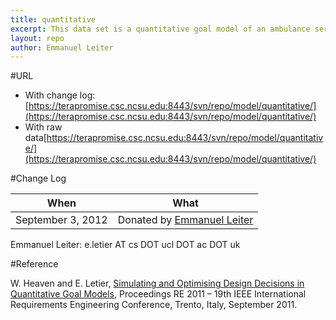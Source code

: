 ```yaml
---
title: quantitative
excerpt: This data set is a quantitative goal model of an ambulance service system.
layout: repo
author: Emmanuel Leiter
---
```



#URL

  * With change log:[https://terapromise.csc.ncsu.edu:8443/svn/repo/model/quantitative/](https://terapromise.csc.ncsu.edu:8443/svn/repo/model/quantitative/)
  * With raw data[https://terapromise.csc.ncsu.edu:8443/svn/repo/model/quantitative/](https://terapromise.csc.ncsu.edu:8443/svn/repo/model/quantitative/)

#Change Log

When | What---- | ----
September 3, 2012 | Donated by [Emmanuel Leiter](http://letier.cs.ucl.ac.uk/)

Emmanuel Leiter: e.letier AT cs DOT ucl DOT ac DOT uk

#Reference

W. Heaven and E. Letier, [Simulating and Optimising Design Decisions in Quantitative Goal Models](http://www0.cs.ucl.ac.uk/staff/e.letier/publications/goalSim-RE2011.pdf), Proceedings RE 2011 – 19th IEEE International Requirements Engineering Conference, Trento, Italy, September 2011.